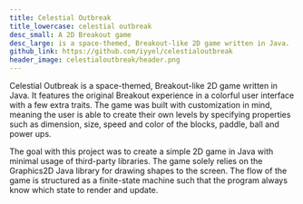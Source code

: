 ```yaml
---
title: Celestial Outbreak
title_lowercase: celestial outbreak
desc_small: A 2D Breakout game
desc_large: is a space-themed, Breakout-like 2D game written in Java.
github_link: https://github.com/iyyel/celestialoutbreak
header_image: celestialoutbreak/header.png
---
```


Celestial Outbreak is a space-themed, Breakout-like 2D game written in Java.
It features the original Breakout experience in a colorful user interface with
a few extra traits. The game was built with customization in mind, meaning the
user is able to create their own levels by specifying properties such as dimension,
size, speed and color of the blocks, paddle, ball and power ups.

The goal with this project was to create a simple 2D game in Java with minimal usage of 
third-party libraries. The game solely relies on the Graphics2D Java library for drawing 
shapes to the screen. The flow of the game is structured as a finite-state machine such that 
the program always know which state to render and update.
